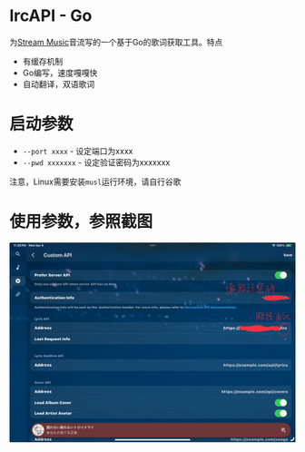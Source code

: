 # lrcAPI - Go
为[Stream Music](https://music.aqzscn.cn/)音流写的一个基于Go的歌词获取工具。特点
+ 有缓存机制
+ Go编写，速度嘎嘎快
+ 自动翻译，双语歌词

# 启动参数
+ `--port xxxx` - 设定端口为xxxx
+ `--pwd xxxxxxx` - 设定验证密码为xxxxxxx

注意，Linux需要安装`musl`运行环境，请自行谷歌

# 使用参数，参照截图
![](https://raw.githubusercontent.com/stephen-zeng/img/master/20250409232913.png)
